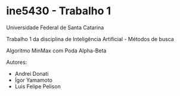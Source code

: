 # ine5430 - Trabalho 1
Universidade Federal de Santa Catarina

Trabalho 1 da disciplina de Inteligência Artificial - Métodos de busca

Algoritmo MinMax com Poda Alpha-Beta

Autores:
- Andrei Donati
- Ígor Yamamoto
- Luis Felipe Pelison
